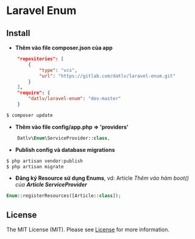 # Laravel Enum

## Install

* **Thêm vào file composer.json của app**
```json
	"repositories": [
        {
            "type": "vcs",
            "url": "https://gitlab.com/datlv/laravel-enum.git"
        }
    ],
    "require": {
        "datlv/laravel-enum": "dev-master"
    }
```
``` bash
$ composer update
```

* **Thêm vào file config/app.php => 'providers'**
```php
	Datlv\Enum\ServiceProvider::class,
```

* **Publish config và database migrations**
```bash
$ php artisan vendor:publish
$ php artisan migrate
```

* **Đăng ký Resource sử dụng Enums**, vd: Article
_Thêm vào hàm boot() của **Article ServiceProvider**_
```php
Enum::registerResources([Article::class]);
```

## License

The MIT License (MIT). Please see [License](LICENSE.md) for more information.
